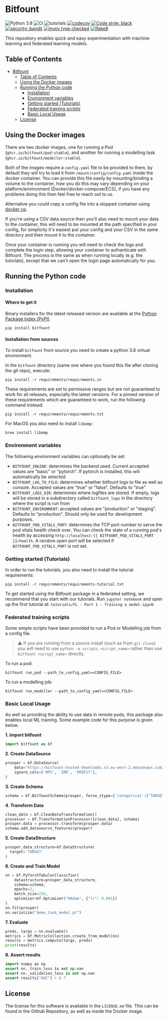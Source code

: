 # Bitfount

<!-- Github workflow badges are case sensitive - the name must match the name of the workflow exactly -->

![Python 3.8](https://img.shields.io/badge/python-3.8-blue.svg)
![CI](https://github.com/bitfount/bitfount/workflows/CI/badge.svg?branch=develop)
![tutorials](https://github.com/bitfount/bitfount/workflows/tutorials/badge.svg?branch=develop)
[![codecov](https://codecov.io/gh/bitfount/bitfount/branch/develop/graph/badge.svg?token=r1hulrgehK)](https://codecov.io/gh/bitfount/bitfount)
[![Code style: black](https://img.shields.io/badge/code%20style-black-000000.svg)](https://github.com/psf/black)
[![security: bandit](https://img.shields.io/badge/security-bandit-yellow.svg)](https://github.com/PyCQA/bandit)
[![mypy type checked](https://img.shields.io/badge/mypy-checked-blue)](#mypy)
[![flake8](https://img.shields.io/badge/linter-flake8-success)](https://github.com/PyCQA/flake8)

<!-- ![docs-coverage](interrogate.svg) -->

This repository enables quick and easy experimentation with machine learning and federated learning models.

## Table of Contents

- [Bitfount](#bitfount)
  - [Table of Contents](#table-of-contents)
  - [Using the Docker images](#using-the-docker-images)
  - [Running the Python code](#running-the-python-code)
    - [Installation](#installation)
    - [Environment variables](#environment-variables)
    - [Getting started (Tutorials)](#getting-started-tutorials)
    - [Federated training scripts](#federated-training-scripts)
    - [Basic Local Usage](#basic-local-usage)
  - [License](#license)

## Using the Docker images

There are two docker images, one for running a Pod (`ghcr.io/bitfount/pod:stable`),
and another for running a modelling task (`ghcr.io/bitfount/modeller:stable`).

Both of the images require a `config.yaml` file to be provided to them,
by default they will try to load it from `/mount/config/config.yaml` inside the docker container.
You can provide this file easily by mounting/binding a volume to the container,
how you do this may vary depending on your platform/environment (Docker/docker-compose/ECS),
if you have any problems doing this then feel free to reach out to us.

Alternative you could copy a config file into a stopped container using [docker cp](https://docs.docker.com/engine/reference/commandline/cp/).

If you're using a CSV data source then you'll also need to mount your data to the container,
this will need to be mounted at the path specified in your config, for simplicity it's easiest
put your config and your CSV in the same directory and then mount it to the container.

Once your container is running you will need to check the logs and complete the login step,
allowing your container to authenticate with Bitfount.
The process is the same as when running locally (e.g. the tutorials),
except that we can't open the login page automatically for you.

## Running the Python code

### Installation

#### Where to get it

Binary installers for the latest released version are available at the [Python
Package Index (PyPI)](https://pypi.org/project/bitfount).

`pip install bitfount`

#### Installation from sources

To install `bitfount` from source you need to create a python 3.8 virtual environment.

In the `bitfount` directory (same one where you found this file after
cloning the git repo), execute:

`pip install -r requirements/requirements.in`

These requirements are set to permissive ranges but are not guaranteed to work for all releases, especially the latest versions. For a pinned version of these requirements which are guaranteed to work, run the following command instead:

`pip install -r requirements/requirements.txt`

For MacOS you also need to install `libomp`:

`brew install libomp`

### Environment variables

The following environment variables can optionally be set:

- `BITFOUNT_ENGINE`: determines the backend used. Current accepted values are "basic" or "pytorch". If pytorch is installed, this will automatically be selected
- `BITFOUNT_LOG_TO_FILE`: determines whether bitfount logs to file as well as console. Accepted values are "true" or "false". Defaults to "true"
- `BITFOUNT_LOGS_DIR`: determines where logfiles are stored. If empty, logs will be stored in a subdirectory called `bitfount_logs` in the directory where the script is run from
- `BITFOUNT_ENVIRONMENT`: accepted values are "production" or "staging". Defaults to "production". Should only be used for development purposes.
- `BITFOUNT_POD_VITALS_PORT`: determines the TCP port number to serve the pod vitals health check over. You can check the state of a running pod's health by accessing `http://localhost:{{ BITFOUNT_POD_VITALS_PORT }}/health`. A random open port will be selected if `BITFOUNT_POD_VITALS_PORT` is not set.

### Getting started (Tutorials)

In order to run the tutorials, you also need to install the tutorial requirements:

`pip install -r requirements/requirements-tutorial.txt`

To get started using the Bitfount package in a federated setting,
we recommend that you start with our tutorials. Run `jupyter notebook`
and open up the first tutorial at: `tutorials/FL - Part 1 - Training a model.ipynb`

### Federated training scripts

Some simple scripts have been provided to run a Pod or Modelling job from a config file.

> ⚠️ If you are running from a source install (such as from `git clone`) you will
> need to use <span style="white-space: nowrap">`python -m scripts.<script_name>`</span>
> rather than use `bitfount <script_name>` directly.

To run a pod:

`bitfount run_pod --path_to_config_yaml=<CONFIG_FILE>`

To run a modelling job:

`bitfount run_modeller --path_to_config_yaml=<CONFIG_FILE>`

### Basic Local Usage

As well as providing the ability to use data in remote pods, this package also enables local ML training. Some example code for this purpose is given below.

**1\. Import bitfount**

```python
import bitfount as bf
```

**2\. Create DataSource**

```python
prosper = bf.DataSource(
    data="https://bitfount-hosted-downloads.s3.eu-west-2.amazonaws.com/prosper.csv",
    ignore_cols=['NPV', 'IRR', 'PROFIT'],
)
```

**3\. Create Schema**

```python
schema = bf.BitfountSchema(prosper, force_stype={'categorical':["TARGET", "CreditGrade"]})
```

**4\. Transform Data**

```python
clean_data = bf.CleanDataTransformation()
processor = bf.TransformationProcessor([clean_data], schema)
prosper.data = processor.transform(prosper.data)
schema.add_datasource_features(prosper)
```

**5\. Create DataStructure**

```python
prosper_data_structure=bf.DataStructure(
  target='TARGET'
)
```

**6\. Create and Train Model**

```python
nn = bf.PyTorchTabularClassifier(
    datastructure=prosper_data_structure,
    schema=schema,
    epochs=2,
    batch_size=256,
    optimizer=bf.Optimizer("RAdam", {"lr": 0.001})
)
nn.fit(prosper)
nn.serialize("demo_task_model.pt")
```

**7\. Evaluate**

```python
preds, targs = nn.evaluate()
metrics = bf.MetricCollection.create_from_model(nn)
results = metrics.compute(targs, preds)
print(results)
```

**8\. Assert results**

```python
import numpy as np
assert nn._train_loss is not np.nan
assert nn._validation_loss is not np.nan
assert results["AUC"] > 0.7
```

## License

The license for this software is available in the `LICENSE.md` file.
This can be found in the Github Repository, as well as inside the Docker image.
